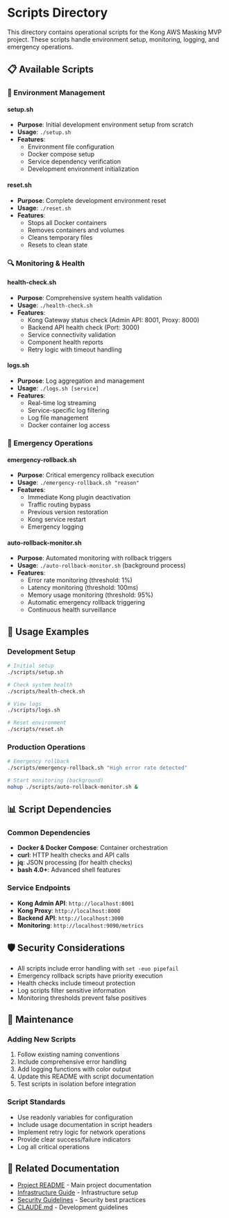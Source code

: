# Scripts Directory

This directory contains operational scripts for the Kong AWS Masking MVP project. These scripts handle environment setup, monitoring, logging, and emergency operations.

## 📋 Available Scripts

### 🚀 Environment Management

#### **setup.sh**
- **Purpose**: Initial development environment setup from scratch
- **Usage**: `./setup.sh`
- **Features**:
  - Environment file configuration
  - Docker compose setup
  - Service dependency verification
  - Development environment initialization

#### **reset.sh**
- **Purpose**: Complete development environment reset
- **Usage**: `./reset.sh`
- **Features**:
  - Stops all Docker containers
  - Removes containers and volumes
  - Cleans temporary files
  - Resets to clean state

### 🔍 Monitoring & Health

#### **health-check.sh**
- **Purpose**: Comprehensive system health validation
- **Usage**: `./health-check.sh`
- **Features**:
  - Kong Gateway status check (Admin API: 8001, Proxy: 8000)
  - Backend API health check (Port: 3000)
  - Service connectivity validation
  - Component health reports
  - Retry logic with timeout handling

#### **logs.sh**
- **Purpose**: Log aggregation and management
- **Usage**: `./logs.sh [service]`
- **Features**:
  - Real-time log streaming
  - Service-specific log filtering
  - Log file management
  - Docker container log access

### 🚨 Emergency Operations

#### **emergency-rollback.sh**
- **Purpose**: Critical emergency rollback execution
- **Usage**: `./emergency-rollback.sh "reason"`
- **Features**:
  - Immediate Kong plugin deactivation
  - Traffic routing bypass
  - Previous version restoration
  - Kong service restart
  - Emergency logging

#### **auto-rollback-monitor.sh**
- **Purpose**: Automated monitoring with rollback triggers
- **Usage**: `./auto-rollback-monitor.sh` (background process)
- **Features**:
  - Error rate monitoring (threshold: 1%)
  - Latency monitoring (threshold: 100ms)
  - Memory usage monitoring (threshold: 95%)
  - Automatic emergency rollback triggering
  - Continuous health surveillance

## 🔧 Usage Examples

### Development Setup
```bash
# Initial setup
./scripts/setup.sh

# Check system health
./scripts/health-check.sh

# View logs
./scripts/logs.sh

# Reset environment
./scripts/reset.sh
```

### Production Operations
```bash
# Emergency rollback
./scripts/emergency-rollback.sh "High error rate detected"

# Start monitoring (background)
nohup ./scripts/auto-rollback-monitor.sh &
```

## 📊 Script Dependencies

### Common Dependencies
- **Docker & Docker Compose**: Container orchestration
- **curl**: HTTP health checks and API calls
- **jq**: JSON processing (for health checks)
- **bash 4.0+**: Advanced shell features

### Service Endpoints
- **Kong Admin API**: `http://localhost:8001`
- **Kong Proxy**: `http://localhost:8000`
- **Backend API**: `http://localhost:3000`
- **Monitoring**: `http://localhost:9090/metrics`

## 🛡️ Security Considerations

- All scripts include error handling with `set -euo pipefail`
- Emergency rollback scripts have priority execution
- Health checks include timeout protection
- Log scripts filter sensitive information
- Monitoring thresholds prevent false positives

## 📝 Maintenance

### Adding New Scripts
1. Follow existing naming conventions
2. Include comprehensive error handling
3. Add logging functions with color output
4. Update this README with script documentation
5. Test scripts in isolation before integration

### Script Standards
- Use readonly variables for configuration
- Include usage documentation in script headers
- Implement retry logic for network operations
- Provide clear success/failure indicators
- Log all critical operations

## 🔗 Related Documentation

- [Project README](../README.md) - Main project documentation
- [Infrastructure Guide](../README-INFRA.md) - Infrastructure setup
- [Security Guidelines](../SECURITY-GUIDELINES.md) - Security best practices
- [CLAUDE.md](../CLAUDE.md) - Development guidelines